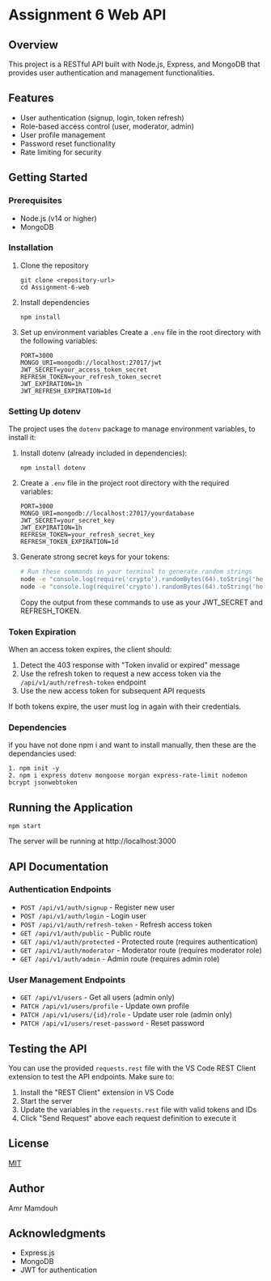 # Assignment 6 Web API

## Overview

This project is a RESTful API built with Node.js, Express, and MongoDB that provides user authentication and management functionalities.

## Features

- User authentication (signup, login, token refresh)
- Role-based access control (user, moderator, admin)
- User profile management
- Password reset functionality
- Rate limiting for security

## Getting Started

### Prerequisites

- Node.js (v14 or higher)
- MongoDB

### Installation

1. Clone the repository

   ```
   git clone <repository-url>
   cd Assignment-6-web
   ```

2. Install dependencies

   ```
   npm install
   ```

3. Set up environment variables
   Create a `.env` file in the root directory with the following variables:
   ```
   PORT=3000
   MONGO_URI=mongodb://localhost:27017/jwt
   JWT_SECRET=your_access_token_secret
   REFRESH_TOKEN=your_refresh_token_secret
   JWT_EXPIRATION=1h
   JWT_REFRESH_EXPIRATION=1d
   ```

### Setting Up dotenv

The project uses the `dotenv` package to manage environment variables, to install it:

1. Install dotenv (already included in dependencies):

   ```
   npm install dotenv
   ```

2. Create a `.env` file in the project root directory with the required variables:

   ```
   PORT=3000
   MONGO_URI=mongodb://localhost:27017/yourdatabase
   JWT_SECRET=your_secret_key
   JWT_EXPIRATION=1h
   REFRESH_TOKEN=your_refresh_secret_key
   REFRESH_TOKEN_EXPIRATION=1d
   ```

3. Generate strong secret keys for your tokens:

   ```bash
   # Run these commands in your terminal to generate random strings
   node -e "console.log(require('crypto').randomBytes(64).toString('hex'))"
   node -e "console.log(require('crypto').randomBytes(64).toString('hex'))"
   ```

   Copy the output from these commands to use as your JWT_SECRET and REFRESH_TOKEN.


### Token Expiration

When an access token expires, the client should:

1. Detect the 403 response with "Token invalid or expired" message
2. Use the refresh token to request a new access token via the `/api/v1/auth/refresh-token` endpoint
3. Use the new access token for subsequent API requests

If both tokens expire, the user must log in again with their credentials.

### Dependencies

if you have not done npm i and want to install manually, then these are the dependancies used:

```
1. npm init -y
2. npm i express dotenv mongoose morgan express-rate-limit nodemon bcrypt jsonwebtoken
```

## Running the Application

```
npm start
```

The server will be running at http://localhost:3000

## API Documentation

### Authentication Endpoints

- `POST /api/v1/auth/signup` - Register new user
- `POST /api/v1/auth/login` - Login user
- `POST /api/v1/auth/refresh-token` - Refresh access token
- `GET /api/v1/auth/public` - Public route
- `GET /api/v1/auth/protected` - Protected route (requires authentication)
- `GET /api/v1/auth/moderator` - Moderator route (requires moderator role)
- `GET /api/v1/auth/admin` - Admin route (requires admin role)

### User Management Endpoints

- `GET /api/v1/users` - Get all users (admin only)
- `PATCH /api/v1/users/profile` - Update own profile
- `PATCH /api/v1/users/{id}/role` - Update user role (admin only)
- `PATCH /api/v1/users/reset-password` - Reset password

## Testing the API

You can use the provided `requests.rest` file with the VS Code REST Client extension to test the API endpoints. Make sure to:

1. Install the "REST Client" extension in VS Code
2. Start the server
3. Update the variables in the `requests.rest` file with valid tokens and IDs
4. Click "Send Request" above each request definition to execute it

## License

[MIT](https://choosealicense.com/licenses/mit/)

## Author

Amr Mamdouh

## Acknowledgments

- Express.js
- MongoDB
- JWT for authentication
